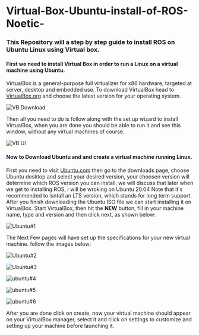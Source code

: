 # Virtual-Box-Ubuntu-install-of-ROS-Noetic-

### This Repository will a step by step guide to install ROS on Ubuntu Linux using Virtual box.

#### First we need to install Virtual Box in order to run a Linux on a virtual machine using Ubuntu.
  VirtualBox is a general-purpose full virtualizer for x86 hardware, targeted at server, desktop and embedded use. 
  To download VirtualBox head to [VirtualBox.org](https://www.virtualbox.org/wiki/Downloads) and choose the latest version for your operating system.
  
  ![VB Download](https://user-images.githubusercontent.com/98822141/178605696-9bfdbc11-e3e6-4c81-9535-97023f201dc2.png)

  Then all you need to do is follow along with the set up wizard to install VirtualBox, when you are done you should be able to run it and see this window, without any virtual machines of course.
  
  ![VB UI](https://user-images.githubusercontent.com/98822141/178605030-755a38e7-6766-4f62-8a13-5cdb147af0d8.png)
  
#### Now to Download Ubuntu and and create a virtual machine running Linux.
First you need to visit [Ubuntu.com](https://ubuntu.com) then go to the downloads page, choose Ubuntu desktop and select your desired version, your choosen version will determine which ROS version you can install, we will discuss that later when we get to installing ROS, I will be wroking on Ubuntu 20.04
Note that it's recommended to isntall an LTS version, which stands for long term support.
After you finish downloading the Ubuntu ISO file we can start installing it on VirtualBox.
Start VirtualBox, then hit the **NEW** button, fill in your machine name, type and version and then click next, as shown below:

![Ubuntu#1](https://user-images.githubusercontent.com/98822141/178610816-f41165b2-b8e7-4b20-a305-7c51da278aca.png)

The Next Few pages will have set up the specifications for your new virtual machine. follow the images below: 

![Ubuntu#2](https://user-images.githubusercontent.com/98822141/178611715-dc037f35-e7b8-4272-9cae-9d8ab34ebfab.png)

![Ubuntu#3](https://user-images.githubusercontent.com/98822141/178611732-ac2f11e5-189a-4b1d-8f69-8af2164a750b.png)

![ubuntu#4](https://user-images.githubusercontent.com/98822141/178611738-797ae9e8-5651-4722-99de-d1b83c05acf7.png)

![ubuntu#5](https://user-images.githubusercontent.com/98822141/178611753-475d1d84-7841-40c9-b426-84b5847e5710.png)

![ubuntu#6](https://user-images.githubusercontent.com/98822141/178611766-680e6f0c-637e-4c17-b74f-e4588743da3e.png)

After you are done click on create, now your virtual machine should appear on your VirtualBox manager, select it and click on settings to customize and setting up your machine before launching it.
